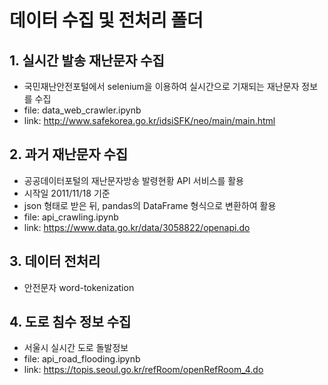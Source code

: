 # 데이터 수집 및 전처리 폴더
## 1. 실시간 발송 재난문자 수집
- 국민재난안전포털에서 selenium을 이용하여 실시간으로 기재되는 재난문자 정보를 수집
- file: data_web_crawler.ipynb
- link: http://www.safekorea.go.kr/idsiSFK/neo/main/main.html
## 2. 과거 재난문자 수집
- 공공데이터포털의 재난문자방송 발령현황 API 서비스를 활용
- 시작일 2011/11/18 기준
- json 형태로 받은 뒤, pandas의 DataFrame 형식으로 변환하여 활용
- file: api_crawling.ipynb
- link: https://www.data.go.kr/data/3058822/openapi.do
## 3. 데이터 전처리
- 안전문자 word-tokenization

## 4. 도로 침수 정보 수집
- 서울시 실시간 도로 돌발정보
- file: api_road_flooding.ipynb
- link: https://topis.seoul.go.kr/refRoom/openRefRoom_4.do
